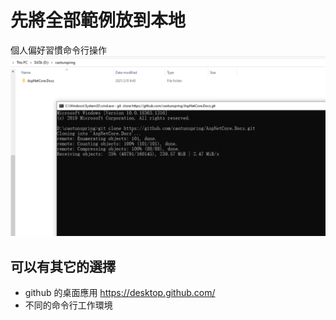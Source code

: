 # 先將全部範例放到本地
個人偏好習慣命令行操作
![3.PNG](img/2021-02-08/3.PNG "")

## 可以有其它的選擇
- github 的桌面應用 https://desktop.github.com/
- 不同的命令行工作環境
